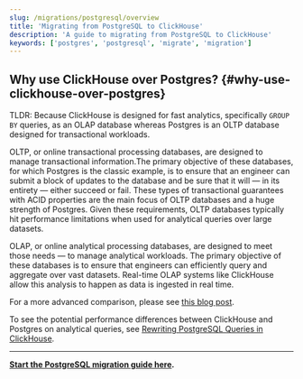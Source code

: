 ```yaml
---
slug: /migrations/postgresql/overview
title: 'Migrating from PostgreSQL to ClickHouse'
description: 'A guide to migrating from PostgreSQL to ClickHouse'
keywords: ['postgres', 'postgresql', 'migrate', 'migration']
---
```


## Why use ClickHouse over Postgres? {#why-use-clickhouse-over-postgres}

TLDR: Because ClickHouse is designed for fast analytics, specifically `GROUP BY` queries, as an OLAP database whereas Postgres is an OLTP database designed for transactional workloads.

OLTP, or online transactional processing databases, are designed to manage transactional information.The primary objective of these databases, for which Postgres is the classic example,  is to ensure that an engineer can submit a block of updates to the database and be sure that it will — in its entirety — either succeed or fail. These types of transactional guarantees with ACID properties are the main focus of OLTP databases and a huge strength of Postgres. Given these requirements, OLTP databases typically hit performance limitations when used for analytical queries over large datasets.

OLAP, or online analytical processing databases, are designed to meet those needs — to manage analytical workloads. The primary objective of these databases is to ensure that engineers can efficiently query and aggregate over vast datasets. Real-time OLAP systems like ClickHouse allow this analysis to happen as data is ingested in real time.

For a more advanced comparison, please see [this blog post](https://clickhouse.com/blog/adding-real-time-analytics-to-a-supabase-application).

To see the potential performance differences between ClickHouse and Postgres on analytical queries, see [Rewriting PostgreSQL Queries in ClickHouse](/migrations/postgresql/rewriting-queries).

---

**[Start the PostgreSQL migration guide here](/migrations/postgresql/dataset).**
